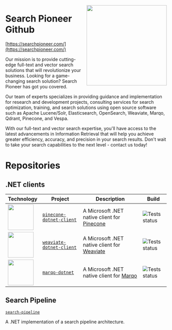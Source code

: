 [<img align="right" width="250" height="auto" src="https://searchpioneer.com/assets/svg/logos/logo.svg">](https://searchpioneer.com/)

# Search Pioneer Github

[https://searchpioneer.com/](https://searchpioneer.com/)

Our mission is to provide cutting-edge full-text and vector search solutions that will revolutionize your business. Looking for a game-changing search solution? Search Pioneer has got you covered.

Our team of experts specializes in providing guidance and implementation for research and development projects, consulting services for search optimization, training, and search solutions using open source software such as Apache Lucene/Solr, Elasticsearch, OpenSearch, Weaviate, Marqo, Qdrant, Pinecone, and Vespa.

With our full-text and vector search expertise, you'll have access to the latest advancements in Information Retrieval that will help you achieve greater efficiency, accuracy, and precision in your search results. Don't wait to take your search capabilities to the next level - contact us today!

# Repositories

## .NET clients

| Technology   	                                                                                                          | Project      												          | Description   													 | Build            																					|
| ----------------------------------------------------------------------------------------------------------------------- | ----------------------------------------------------------------------- | ----------------------------------------------------------------- | ---------------------------------------------------------------------------------------------------- |
| [<img width="80" height="auto" src="https://searchpioneer.com/assets/svg/clients/pinecone.svg">](https://pinecone.io/)            | [`pinecone-dotnet-client`](https://github.com/searchpioneer/pinecone-dotnet-client)         | A Microsoft .NET native client for [Pinecone](https://pinecone.io/) | ![Tests status](https://github.com/searchpioneer/pinecone-dotnet-client/actions/workflows/dotnet.yml/badge.svg) |
| [<img width="80" height="auto" src="https://searchpioneer.com/assets/svg/clients/weaviate.svg">](https://weaviate.io/)            | [`weaviate-dotnet-client`](https://github.com/searchpioneer/weaviate-dotnet-client)         | A Microsoft .NET native client for [Weaviate](https://weaviate.io/) | ![Tests status](https://github.com/searchpioneer/weaviate-dotnet-client/actions/workflows/tests.yml/badge.svg) |
| [<img width="80" height="auto" src="https://searchpioneer.com/assets/svg/clients/marqo.svg">](https://www.marqo.ai/)               | [`marqo-dotnet`](https://github.com/searchpioneer/marqo-dotnet-client)         | A Microsoft .NET native client for [Marqo](https://www.marqo.ai/) | ![Tests status](https://github.com/searchpioneer/marqo-dotnet-client/actions/workflows/tests.yml/badge.svg) |

## Search Pipeline

[`search-pipeline`](https://github.com/searchpioneer/search-pipeline)

A .NET implementation of a search pipeline architecture. 
